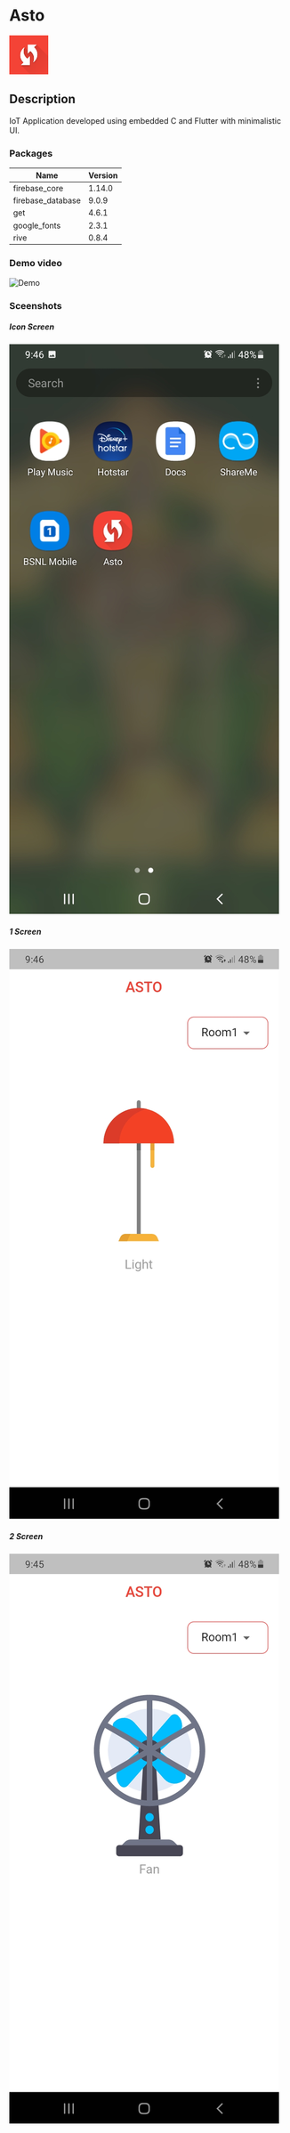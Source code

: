 # Asto

<img src="screenshots/icon.png" width=70 />

## Description
IoT Application developed using embedded C and Flutter with minimalistic UI.

### Packages
| **Name**          | **Version** |
|-------------------|-------------|
| firebase_core     | 1.14.0      |
| firebase_database | 9.0.9       |
| get               | 4.6.1       |
| google_fonts      | 2.3.1       |
| rive              | 0.8.4       |

### Demo video
![Demo](/screenshots/gifImage.gif)

### Sceenshots

##### Icon Screen
![1](/screenshots/1.jpg)
##### 1 Screen
![2](/screenshots/2.jpg)
##### 2 Screen
![3](/screenshots/3.jpg)